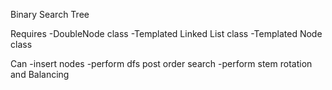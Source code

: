 Binary Search Tree

Requires
-DoubleNode class
-Templated Linked List class
-Templated Node class

Can 
-insert nodes
-perform dfs post order search
-perform stem rotation and Balancing
